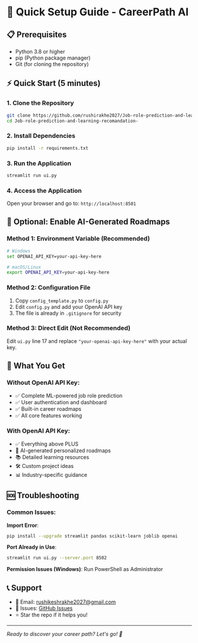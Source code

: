 # 🚀 Quick Setup Guide - CareerPath AI

## 📋 Prerequisites
- Python 3.8 or higher
- pip (Python package manager)
- Git (for cloning the repository)

## ⚡ Quick Start (5 minutes)

### 1. Clone the Repository
```bash
git clone https://github.com/rushirakhe2027/Job-role-prediction-and-learning-recomandation-.git
cd Job-role-prediction-and-learning-recomandation-
```

### 2. Install Dependencies
```bash
pip install -r requirements.txt
```

### 3. Run the Application
```bash
streamlit run ui.py
```

### 4. Access the Application
Open your browser and go to: `http://localhost:8501`

## 🔧 Optional: Enable AI-Generated Roadmaps

### Method 1: Environment Variable (Recommended)
```bash
# Windows
set OPENAI_API_KEY=your-api-key-here

# macOS/Linux
export OPENAI_API_KEY=your-api-key-here
```

### Method 2: Configuration File
1. Copy `config_template.py` to `config.py`
2. Edit `config.py` and add your OpenAI API key
3. The file is already in `.gitignore` for security

### Method 3: Direct Edit (Not Recommended)
Edit `ui.py` line 17 and replace `"your-openai-api-key-here"` with your actual key.

## 🎯 What You Get

### Without OpenAI API Key:
- ✅ Complete ML-powered job role prediction
- ✅ User authentication and dashboard
- ✅ Built-in career roadmaps
- ✅ All core features working

### With OpenAI API Key:
- ✅ Everything above PLUS
- 🤖 AI-generated personalized roadmaps
- 📚 Detailed learning resources
- 🛠️ Custom project ideas
- 📊 Industry-specific guidance

## 🆘 Troubleshooting

### Common Issues:

**Import Error**: 
```bash
pip install --upgrade streamlit pandas scikit-learn joblib openai
```

**Port Already in Use**:
```bash
streamlit run ui.py --server.port 8502
```

**Permission Issues (Windows)**:
Run PowerShell as Administrator

## 📞 Support
- 📧 Email: rushikeshrakhe2027@gmail.com
- 🐛 Issues: [GitHub Issues](https://github.com/rushirakhe2027/Job-role-prediction-and-learning-recomandation-/issues)
- ⭐ Star the repo if it helps you!

---
*Ready to discover your career path? Let's go! 🚀* 